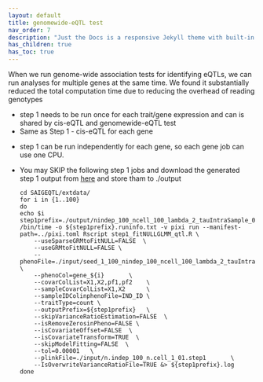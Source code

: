 ```yaml
---
layout: default
title: genomewide-eQTL test
nav_order: 7
description: "Just the Docs is a responsive Jekyll theme with built-in search that is easily customizable and hosted on GitHub Pages."
has_children: true
has_toc: true
---
```



When we run genome-wide association tests for identifying eQTLs, we can run analyses for multiple genes at the same time. We found it substantially reduced the total computation time due to reducing the overhead of reading genotypes
 
- step 1 needs to be run once for each trait/gene expression and can is shared by cis-eQTL and genomewide-eQTL test
- Same as Step 1 - cis-eQTL for each gene

* step 1 can be run independently for each gene, so each gene job can use one CPU.
* You may SKIP the following step 1 jobs and download the generated step 1 output from [here](https://drive.google.com/file/d/1zV4l6f6YUCSJcTwXZUrL2PZ6N0_ly_XU/view?usp=sharing) and store tham to ./output

    ```
    cd SAIGEQTL/extdata/
    for i in {1..100}
    do
    echo $i
    step1prefix=./output/nindep_100_ncell_100_lambda_2_tauIntraSample_0.5_gene_${i}
    /bin/time -o ${step1prefix}.runinfo.txt -v pixi run --manifest-path=../pixi.toml Rscript step1_fitNULLGLMM_qtl.R \
        --useSparseGRMtoFitNULL=FALSE  \
        --useGRMtoFitNULL=FALSE \
        --phenoFile=./input/seed_1_100_nindep_100_ncell_100_lambda_2_tauIntraSample_0.5_Poisson.txt \
        --phenoCol=gene_${i}       \
        --covarColList=X1,X2,pf1,pf2    \
        --sampleCovarColList=X1,X2      \
        --sampleIDColinphenoFile=IND_ID \
        --traitType=count \
        --outputPrefix=${step1prefix}   \
        --skipVarianceRatioEstimation=FALSE  \
        --isRemoveZerosinPheno=FALSE \
        --isCovariateOffset=FALSE  \
        --isCovariateTransform=TRUE  \
        --skipModelFitting=FALSE  \
        --tol=0.00001   \
        --plinkFile=./input/n.indep_100_n.cell_1_01.step1       \
        --IsOverwriteVarianceRatioFile=TRUE &> ${step1prefix}.log
    done
    ```
